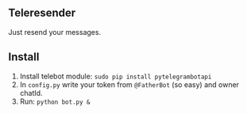 ## Teleresender
Just resend your messages.

## Install
 1. Install telebot module: `sudo pip install pytelegrambotapi`
 2. In `config.py` write your token from `@FatherBot` (so easy) and owner chatId.
 3. Run: `python bot.py &`
